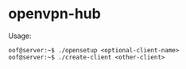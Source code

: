 # openvpn-hub

Usage:

```console
oof@server:~$ ./opensetup <optional-client-name>
oof@server:~$ ./create-client <other-client>
```
